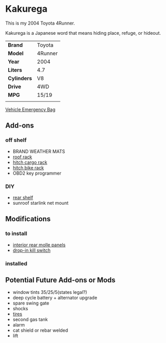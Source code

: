 # Kakurega

This is my 2004 Toyota 4Runner.

Kakurega is a Japanese word that means hiding place, refuge, or hideout.

|||
|-|-|
|**Brand**|Toyota|
|**Model**|4Runner|
|**Year**|2004|
|**Liters**|4.7|
|**Cylinders**|V8|
|**Drive**|4WD|
|**MPG**|15/19|
|||

[Vehicle Emergency Bag](vehicle_emergency_bag.md)

## Add-ons

### off shelf

- BRAND WEATHER MATS
- [roof rack](roof_rack.md)
- [hitch cargo rack](hitch_cargo_rack.md)
- [hitch bike rack](hitch_bike_rack.md)
- OBD2 key programmer

### DIY

- [rear shelf](shelf.md)
- sunroof starlink net mount

## Modifications

### to install

- [interior rear molle panels](https://radodesignsco.com/products/2006-2009-toyota-4runner-complete-molle-setup)
- [drop-in kill switch](https://41twentytwo.com/product/vehicle-kill-switch/?srsltid=AfmBOorZS5GheO_y4A-6SjH9RFNpujMs9L74ZfeDvTJ2v-zqq-iQINJf)

### installed

## Potential Future Add-ons or Mods

- window tints 35/25/5(states legal?)
- deep cycle battery + alternator upgrade
- spare swing gate
- shocks
- [tires](https://www.bfgoodrichtires.com/auto/tires/all-terrain-t-a-ko3)
- second gas tank
- alarm
- cat shield or rebar welded
- lift
